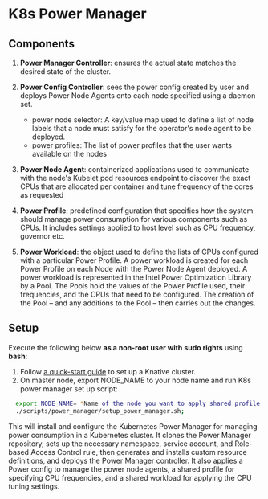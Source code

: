 # K8s Power Manager

## Components
1. **Power Manager Controller**: ensures the actual state matches the desired state of the cluster.
2. **Power Config Controller**: sees the power config created by user and deploys Power Node Agents onto each node specified using a daemon set.
    - power node selector: A key/value map used to define a list of node labels that a node must satisfy for the operator's node
      agent to be deployed.
    - power profiles: The list of power profiles that the user wants available on the nodes
3. **Power Node Agent**: containerized applications used to communicate with the node's Kubelet pod resources endpoint to discover the exact CPUs that
   are allocated per container and tune frequency of the cores as requested

4. **Power Profile**: predefined configuration that specifies how the system should manage power consumption for various components such as CPUs. It includes settings applied to host level such as CPU frequency, governor etc.

4. **Power Workload**: the object used to define the lists of CPUs configured with a particular Power Profile. A power workload is created for each Power Profile on each Node with the Power Node Agent deployed. A power workload is represented in the Intel Power Optimization Library by a Pool. The Pools hold the values of the Power Profile used, their frequencies, and the CPUs that need to be configured. The creation of the Pool – and any additions to the Pool – then 
carries out the changes.

## Setup 
Execute the following below **as a non-root user with sudo rights** using **bash**:
1. Follow [a quick-start guide](quickstart_guide.md) to set up a Knative cluster.
2. On master node, export NODE_NAME to your node name and run K8s power manager set up script:
  ```bash
    export NODE_NAME= *Name of the node you want to apply shared profile on*
    ./scripts/power_manager/setup_power_manager.sh;
  ```

  This will install and configure the Kubernetes Power Manager for managing power consumption in a Kubernetes cluster. It clones the Power Manager repository, sets up the necessary namespace, service account, and Role-based Access Control rule, then generates and installs custom resource definitions, and deploys the Power Manager controller. It also applies a Power config to manage the power node agents, a shared profile for specifying CPU frequencies, and a shared workload for applying the CPU tuning settings. 
